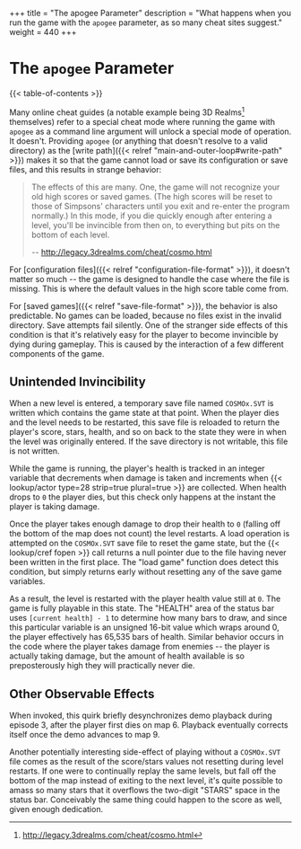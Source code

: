 +++
title = "The apogee Parameter"
description = "What happens when you run the game with the `apogee` parameter, as so many cheat sites suggest."
weight = 440
+++

# The `apogee` Parameter

{{< table-of-contents >}}

Many online cheat guides (a notable example being 3D Realms[^3drealms] themselves) refer to a special cheat mode where running the game with `apogee` as a command line argument will unlock a special mode of operation. It doesn't. Providing `apogee` (or anything that doesn't resolve to a valid directory) as the [write path]({{< relref "main-and-outer-loop#write-path" >}}) makes it so that the game cannot load or save its configuration or save files, and this results in strange behavior:

> The effects of this are many. One, the game will not recognize your old high scores or saved games. (The high scores will be reset to those of Simpsons' characters until you exit and re-enter the program normally.) In this mode, if you die quickly enough after entering a level, you'll be invincible from then on, to everything but pits on the bottom of each level.
>
> -- http://legacy.3drealms.com/cheat/cosmo.html

For [configuration files]({{< relref "configuration-file-format" >}}), it doesn't matter so much -- the game is designed to handle the case where the file is missing. This is where the default values in the high score table come from.

For [saved games]({{< relref "save-file-format" >}}), the behavior is also predictable. No games can be loaded, because no files exist in the invalid directory. Save attempts fail silently. One of the stranger side effects of this condition is that it's relatively easy for the player to become invincible by dying during gameplay. This is caused by the interaction of a few different components of the game.

## Unintended Invincibility

When a new level is entered, a temporary save file named `COSMOx.SVT` is written which contains the game state at that point. When the player dies and the level needs to be restarted, this save file is reloaded to return the player's score, stars, health, and so on back to the state they were in when the level was originally entered. If the save directory is not writable, this file is not written.

While the game is running, the player's health is tracked in an integer variable that decrements when damage is taken and increments when {{< lookup/actor type=28 strip=true plural=true >}} are collected. When health drops to `0` the player dies, but this check only happens at the instant the player is taking damage.

Once the player takes enough damage to drop their health to `0` (falling off the bottom of the map does not count) the level restarts. A load operation is attempted on the `COSMOx.SVT` save file to reset the game state, but the {{< lookup/cref fopen >}} call returns a null pointer due to the file having never been written in the first place. The "load game" function does detect this condition, but simply returns early without resetting any of the save game variables.

As a result, the level is restarted with the player health value still at `0`. The game is fully playable in this state. The "HEALTH" area of the status bar uses `[current health] - 1` to determine how many bars to draw, and since this particular variable is an unsigned 16-bit value which wraps around 0, the player effectively has 65,535 bars of health. Similar behavior occurs in the code where the player takes damage from enemies -- the player is actually taking damage, but the amount of health available is so preposterously high they will practically never die.

## Other Observable Effects

When invoked, this quirk briefly desynchronizes demo playback during episode 3, after the player first dies on map 6. Playback eventually corrects itself once the demo advances to map 9.

Another potentially interesting side-effect of playing without a `COSMOx.SVT` file comes as the result of the score/stars values not resetting during level restarts. If one were to continually replay the same levels, but fall off the bottom of the map instead of exiting to the next level, it's quite possible to amass so many stars that it overflows the two-digit "STARS" space in the status bar. Conceivably the same thing could happen to the score as well, given enough dedication.

[^3drealms]: http://legacy.3drealms.com/cheat/cosmo.html
